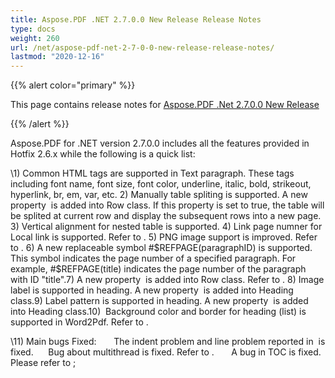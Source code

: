 ```yaml
---
title: Aspose.PDF .NET 2.7.0.0 New Release Release Notes
type: docs
weight: 260
url: /net/aspose-pdf-net-2-7-0-0-new-release-release-notes/
lastmod: "2020-12-16"
---
```


{{% alert color="primary" %}} 

This page contains release notes for [Aspose.PDF .Net 2.7.0.0 New Release](http://www.aspose.com/downloads/pdf/net/new-releases/aspose.pdf-.net-2.7.0.0-new-release/)

{{% /alert %}} 

Aspose.PDF for .NET version 2.7.0.0 includes all the features provided in Hotfix 2.6.x while the following is a quick list:

\1) Common HTML tags are supported in Text paragraph. These tags including font name, font size, font color, underline, italic, bold, strikeout, hyperlink, br, em, var, etc. 2) Manually table spliting is supported. A new property  is added into Row class. If this property is set to true, the table will be splited at current row and display the subsequent rows into a new page. 3) Vertical alignment for nested table is supported. 4) Link page numner for Local link is supported. Refer to . 5) PNG image support is improved. Refer to . 6) A new replaceable symbol #$REFPAGE(paragraphID) is supported. This symbol indicates the page number of a specified paragraph. For example, #$REFPAGE(title) indicates the page number of the paragraph with ID "title".7) A new property  is added into Row class. Refer to . 8) Image label is supported in heading. A new property  is added into Heading class.9) Label pattern is supported in heading. A new property  is added into Heading class.10)  Background color and border for heading (list) is supported in Word2Pdf. Refer to .

\11) Main bugs Fixed:       The indent problem and line problem reported in  is fixed.      Bug about multithread is fixed. Refer to .       A bug in TOC is fixed. Please refer to ;


